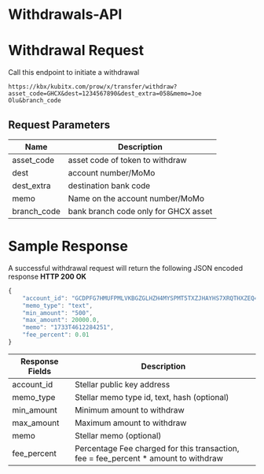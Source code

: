 # Withdrawals-API

# Withdrawal Request
Call this endpoint to initiate a withdrawal
```
https://kbx/kubitx.com/prow/x/transfer/withdraw?asset_code=GHCX&dest=1234567890&dest_extra=058&memo=Joe Olu&branch_code
```

## Request Parameters
Name|Description
----|-----------
asset_code|asset code of token to withdraw 
dest|account number/MoMo
dest_extra|destination bank code 
memo|Name on the account number/MoMo 
branch_code|bank branch code only for GHCX asset 


# Sample Response
A successful withdrawal request will return the following JSON encoded response
**HTTP 200 OK**
```javascript
{
    "account_id": "GCDPFG7HMUFPMLVKBGZGLHZH4MYSPMT5TXZJHAYHS7XRQTHXZEQ4CPLI",
    "memo_type": "text",
    "min_amount": "500",
    "max_amount": 20000.0,
    "memo": "1733T4612284251",
    "fee_percent": 0.01
}
```

Response Fields|Description
----|----------------------
account_id|Stellar public key address
memo_type|Stellar memo type id, text, hash (optional)
min_amount|Minimum amount to withdraw
max_amount|Maximum amount to withdraw
memo|Stellar memo (optional)
fee_percent|Percentage Fee charged for this transaction, fee = fee_percent * amount to withdraw

